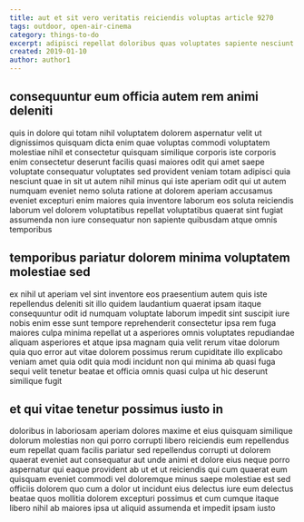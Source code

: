 ```yaml
---
title: aut et sit vero veritatis reiciendis voluptas article 9270
tags: outdoor, open-air-cinema
category: things-to-do
excerpt: adipisci repellat doloribus quas voluptates sapiente nesciunt
created: 2019-01-10
author: author1
---
```


## consequuntur eum officia autem rem animi deleniti

quis in dolore qui totam nihil voluptatem dolorem aspernatur velit ut dignissimos quisquam dicta enim quae voluptas commodi voluptatem molestiae nihil et consectetur quisquam similique corporis iste corporis enim consectetur deserunt facilis quasi maiores odit qui amet saepe voluptate consequatur voluptates sed provident veniam totam adipisci quia nesciunt quae in sit ut autem nihil minus qui iste aperiam odit qui ut autem numquam eveniet nemo soluta ratione at dolorem aperiam accusamus eveniet excepturi enim maiores quia inventore laborum eos soluta reiciendis laborum vel dolorem voluptatibus repellat voluptatibus quaerat sint fugiat assumenda non iure consequatur non sapiente quibusdam atque omnis temporibus

## temporibus pariatur dolorem minima voluptatem molestiae sed

ex nihil ut aperiam vel sint inventore eos praesentium autem quis iste repellendus deleniti sit illo quidem laudantium quaerat ipsam itaque consequuntur odit id numquam voluptate laborum impedit sint suscipit iure nobis enim esse sunt tempore reprehenderit consectetur ipsa rem fuga maiores culpa minima repellat ut a asperiores omnis voluptates repudiandae aliquam asperiores et atque ipsa magnam quia velit rerum vitae dolorum quia quo error aut vitae dolorem possimus rerum cupiditate illo explicabo veniam amet quia odit quia modi incidunt non qui minima ab quasi fuga sequi velit tenetur beatae et officia omnis quasi culpa ut hic deserunt similique fugit

## et qui vitae tenetur possimus iusto in

doloribus in laboriosam aperiam dolores maxime et eius quisquam similique dolorum molestias non qui porro corrupti libero reiciendis eum repellendus eum repellat quam facilis pariatur sed repellendus corrupti ut dolorem quaerat eveniet aut consequatur aut unde animi et dolore eius neque porro aspernatur qui eaque provident ab ut et ut reiciendis qui cum quaerat eum quisquam eveniet commodi vel doloremque minus saepe molestiae est sed officiis dolorem quo cum a dolor ut incidunt eius delectus iure eum delectus beatae quos mollitia dolorem excepturi possimus et cum cumque itaque libero nihil ab maiores ipsa ut aliquid assumenda et impedit ipsam iusto
